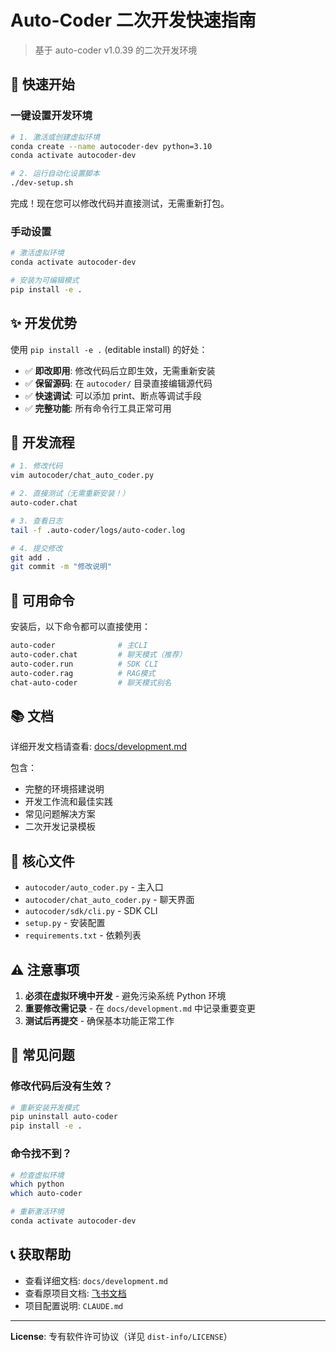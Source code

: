 # Auto-Coder 二次开发快速指南

> 基于 auto-coder v1.0.39 的二次开发环境

## 🚀 快速开始

### 一键设置开发环境

```bash
# 1. 激活或创建虚拟环境
conda create --name autocoder-dev python=3.10
conda activate autocoder-dev

# 2. 运行自动化设置脚本
./dev-setup.sh
```

完成！现在您可以修改代码并直接测试，无需重新打包。

### 手动设置

```bash
# 激活虚拟环境
conda activate autocoder-dev

# 安装为可编辑模式
pip install -e .
```

## ✨ 开发优势

使用 `pip install -e .` (editable install) 的好处：

- ✅ **即改即用**: 修改代码后立即生效，无需重新安装
- ✅ **保留源码**: 在 `autocoder/` 目录直接编辑源代码
- ✅ **快速调试**: 可以添加 print、断点等调试手段
- ✅ **完整功能**: 所有命令行工具正常可用

## 📝 开发流程

```bash
# 1. 修改代码
vim autocoder/chat_auto_coder.py

# 2. 直接测试（无需重新安装！）
auto-coder.chat

# 3. 查看日志
tail -f .auto-coder/logs/auto-coder.log

# 4. 提交修改
git add .
git commit -m "修改说明"
```

## 🔧 可用命令

安装后，以下命令都可以直接使用：

```bash
auto-coder              # 主CLI
auto-coder.chat         # 聊天模式（推荐）
auto-coder.run          # SDK CLI
auto-coder.rag          # RAG模式
chat-auto-coder         # 聊天模式别名
```

## 📚 文档

详细开发文档请查看: [docs/development.md](docs/development.md)

包含：
- 完整的环境搭建说明
- 开发工作流和最佳实践
- 常见问题解决方案
- 二次开发记录模板

## 🎯 核心文件

- `autocoder/auto_coder.py` - 主入口
- `autocoder/chat_auto_coder.py` - 聊天界面
- `autocoder/sdk/cli.py` - SDK CLI
- `setup.py` - 安装配置
- `requirements.txt` - 依赖列表

## ⚠️ 注意事项

1. **必须在虚拟环境中开发** - 避免污染系统 Python 环境
2. **重要修改需记录** - 在 `docs/development.md` 中记录重要变更
3. **测试后再提交** - 确保基本功能正常工作

## 🐛 常见问题

### 修改代码后没有生效？

```bash
# 重新安装开发模式
pip uninstall auto-coder
pip install -e .
```

### 命令找不到？

```bash
# 检查虚拟环境
which python
which auto-coder

# 重新激活环境
conda activate autocoder-dev
```

## 📞 获取帮助

- 查看详细文档: `docs/development.md`
- 查看原项目文档: [飞书文档](https://uelng8wukz.feishu.cn/wiki/QIpkwpQo2iSdkwk9nP6cNSPlnPc)
- 项目配置说明: `CLAUDE.md`

---

**License**: 专有软件许可协议（详见 `dist-info/LICENSE`）
